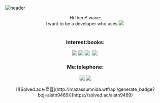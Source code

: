 ![header](https://capsule-render.vercel.app/api?type=waving&color=timeGradient&height=300&section=header&text=MINSOO%20KANG&fontSize=80&fontAlignY=40&desc=Web%20Developer)
<!-- <h2 align="center">:seedling:Becomming a developer:seedling:</h2> -->
<p align="center">Hi there!:wave:<br> I want to be a developer who uses <img src="https://img.shields.io/badge/Java-007396?style=flat&logo=Java&logoColor=white"/></a>&nbsp<br><br></p> 


<h3 align="center"> Interest:books:</h3>
<p align="center"><img src="https://img.shields.io/badge/Java-007396?style=flat&logo=Java&logoColor=white"/></a> <img src="https://img.shields.io/badge/Jsp/Servlet-990000?style=flat&logo=Java&logoColor=white"/></a> <img src="https://img.shields.io/badge/Spring-6DB33F?style=flat&logo=Spring&logoColor=white"/></a>&nbsp <img src="https://img.shields.io/badge/GitHub-181717?style=flat&logo=GitHub&logoColor=white"/></a>&nbsp </p>

<h3 align="center">Me:telephone:</h3>
<p align="center"><a href="https://www.instagram.com/endrmfek/"><img src="https://img.shields.io/badge/Instagram-E4405F?style=flat&logo=Instagram&logoColor=white"/></a>
<img src="https://img.shields.io/badge/alstn5927@gmail.com-EA4335?style=flat&logo=Gmail&logoColor=white"/>
</p>

<p align="center">
[![Solved.ac프로필](http://mazassumnida.wtf/api/generate_badge?boj=alstn9469)](https://solved.ac/alstn9469)
</p>
<!--
**endrmfek/endrmfek** is a ✨ _special_ ✨ repository because its `README.md` (this file) appears on your GitHub profile.

Here are some ideas to get you started:

- 🔭 I’m currently working on ...
- 🌱 I’m currently learning ...
- 👯 I’m looking to collaborate on ...
- 🤔 I’m looking for help with ...
- 💬 Ask me about ...
- 📫 How to reach me: ...
- 😄 Pronouns: ...
- ⚡ Fun fact: ...
-->
